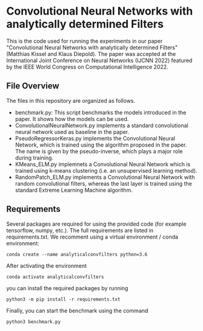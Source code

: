 # Convolutional Neural Networks with analytically determined Filters

This is the code used for running the experiments in our paper "Convolutional Neural Networks with analytically determined Filters" (Matthias Kissel and Klaus Diepold). The paper was accepted at the International Joint Conference on Neural Networks (IJCNN 2022) featured by the IEEE World Congress on Computational Intelligence 2022. 

## File Overview

The files in this repository are organized as follows.

- benchmark.py: This script benchmarks the models introduced in the paper. It shows how the models can be used. 
- ConvolutionalNeuralNetwork.py implements a standard convolutional neural network used as baseline in the paper.
- PseudoRegressorKeras.py implements the Convolutional Neural Network, which is trained using the algorithm proposed in the paper. The name is given by the pseudo-inverse, which plays a major role during training.
- KMeans_ELM.py implemnets a Convolutional Neural Network which is trained using k-means clustering (i.e. an unsupervised learning method).
- RandomPatch_ELM.py implements a Convolutional Neural Network with random convolutional filters, whereas the last layer is trained using the standard Extreme Learning Machine algorithm.

## Requirements

Several packages are required for using the provided code (for example tensorflow, numpy, etc.). The full requirements are listed in requirements.txt. We recomment using a virtual environment / conda environment:

	conda create --name analyticalconvfilters python=3.6

After activating the environment

	conda activate analyticalconvfilters

you can install the required packages by running

	python3 -m pip install -r requirements.txt

Finally, you can start the benchmark using the command

	python3 benchmark.py
